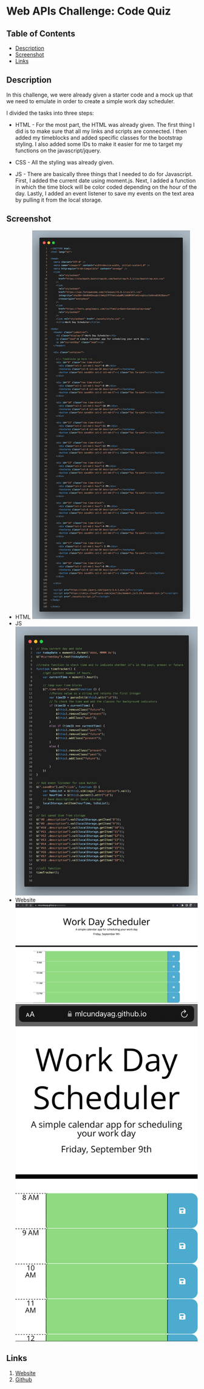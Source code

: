 # Web APIs Challenge: Code Quiz

## Table of Contents

* [Description](#description)
* [Screenshot](#screenshot)
* [Links](#links)

## Description
In this challenge, we were already given a starter code and a mock up that we need to emulate in order to create a simple work day scheduler. 

I divided the tasks into three steps:
* HTML - For the most part, the HTML was already given. The first thing I did is to make sure that all my links and scripts are connected. I then added my timeblocks and added specific classes for the bootstrap styling. I also added some IDs to make it easier for me to target my functions on the javascript/jquery.

* CSS - All the styling was already given. 

* JS - There are basically three things that I needed to do for Javascript. First, I added the current date using moment.js. Next, I added a function in which the time block will be color coded depending on the hour of the day. Lastly, I added an event listener to save my events on the text area by pulling it from the local storage.


## Screenshot
- HTML
![HTML Screenshot](./images/HTML%20Screenshot.png)
- JS
![JavaScript Screenshot](./images/JS%20Screenshot.png)
- Website
![Website(Desktop)](./images/Desktop%20Screenshot.png)
![Website(Mobile)](./images/Mobile%20Screenshot.jpeg)

## Links
1. [Website](https://mlcundayag.github.io/scheduler/)
2. [Github](https://github.com/mlcundayag/scheduler)
